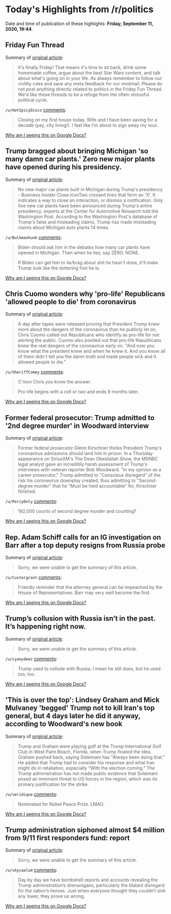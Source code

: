 # Today's Highlights from /r/politics

Date and time of publication of these highlights: **Friday, September 11, 2020, 19:44**.

## Friday Fun Thread

Summary of [original article](https://www.reddit.com/r/politics/comments/iqqk7l/friday_fun_thread/):

> It's finally Friday! That means it's time to sit back, drink some homemade coffee, argue about the best Star Wars content, and talk about what's going on in your life. As always remember to follow our civility rules and save any meta feedback for our modmail. Please do not post anything directly related to politics in the Friday Fun Thread. We'd like these threads to be a refuge from the often-stressful political cycle.

`/u/HotSpicyDisco` [comments](https://www.reddit.com/r/politics/comments/iqqk7l/friday_fun_thread/):

> Closing on my first house today. Wife and I have been saving for a decade (yay, city living!). I feel like I'm about to sign away my soul.

[Why am I seeing this on Google Docs?](https://docs.google.com/document/d/1Dc6We63vOXIZsc0op-Bt4abqkYjXzOigalQqFxmvvbM/edit?usp=sharing)

## Trump bragged about bringing Michigan 'so many damn car plants.' Zero new major plants have opened during his presidency.

Summary of [original article](https://www.businessinsider.com/michigan-car-plant-trump-presidency-2016-2020-9):

> No new major car plants built in Michigan during Trump's presidency - Business Insider Close iconTwo crossed lines that form an 'X'. It indicates a way to close an interaction, or dismiss a notification. Only five new car plants have been announced during Trump's entire presidency, experts at the Center for Automotive Research told the Washington Post. According to the Washington Post's database of Trump's false and misleading claims, Trump has made misleading claims about Michigan auto plants 14 times.

`/u/Bulkmanhunk` [comments](https://www.reddit.com/r/politics/comments/iqytta/trump_bragged_about_bringing_michigan_so_many/):

> Biden should ask him in the debates how many car plants have opened in Michigan.  Then when he lies, say ZERO.  NONE.  
> 
> If Biden can get him to lie/brag about shit he hasn't done, it'll make Trump look like the dottering fool he is.

[Why am I seeing this on Google Docs?](https://docs.google.com/document/d/1Dc6We63vOXIZsc0op-Bt4abqkYjXzOigalQqFxmvvbM/edit?usp=sharing)

## Chris Cuomo wonders why 'pro-life' Republicans 'allowed people to die' from coronavirus

Summary of [original article](https://www.yahoo.com/entertainment/chris-cuomo-wonders-why-prolife-republicans-allowed-people-to-die-coronavirus-050928915.html):

> A day after tapes were released proving that President Trump knew more about the dangers of the coronavirus than he publicly let on, Chris Cuomo called out Republicans who identify as pro-life for not alerting the public. Cuomo also pointed out that pro-life Republicans knew the real dangers of the coronavirus early on. "And now you know what the president knew and when he knew it. And you know all of them didn't tell you the damn truth and made people sick and it allowed people to die."

`/u/SheriffComey` [comments](https://www.reddit.com/r/politics/comments/iqyef5/chris_cuomo_wonders_why_prolife_republicans/):

> C'mon Chris  you know the answer. 
> 
> Pro-life begins with a cell or two and ends 9 months later.

[Why am I seeing this on Google Docs?](https://docs.google.com/document/d/1Dc6We63vOXIZsc0op-Bt4abqkYjXzOigalQqFxmvvbM/edit?usp=sharing)

## Former federal prosecutor: Trump admitted to '2nd degree murder' in Woodward interview

Summary of [original article](https://theweek.com/speedreads/937105/former-federal-prosecutor-trump-admitted-2nd-degree-murder-woodward-interview):

> Former federal prosecutor Glenn Kirschner thinks President Trump's coronavirus admissions should land him in prison. In a Thursday appearance on SiriusXM's The Dean Obeidallah Show, the MSNBC legal analyst gave an incredibly harsh assessment of Trump's interviews with veteran reporter Bob Woodward. "In my opinion as a career prosecutor," Trump admitted to "Conscious disregard" of the risk his coronavirus downplay created, thus admitting to "Second-degree murder" that he "Must be held accountable" for, Kirschner finished.

`/u/PercyOnly` [comments](https://www.reddit.com/r/politics/comments/iqx34x/former_federal_prosecutor_trump_admitted_to_2nd/):

> 192,000 counts of second degree murder and counting?

[Why am I seeing this on Google Docs?](https://docs.google.com/document/d/1Dc6We63vOXIZsc0op-Bt4abqkYjXzOigalQqFxmvvbM/edit?usp=sharing)

## Rep. Adam Schiff calls for an IG investigation on Barr after a top deputy resigns from Russia probe

Summary of [original article](https://www.msnbc.com/ayman-mohyeldin/watch/rep-adam-schiff-calls-for-an-ig-investigation-on-barr-after-a-top-deputy-resigns-from-russia-probe-91555909841):

> Sorry, we were unable to get the summary of this article.

`/u/Custergrant` [comments](https://www.reddit.com/r/politics/comments/ir0nyq/rep_adam_schiff_calls_for_an_ig_investigation_on/):

> Friendly reminder that the attorney general can be impeached by the House of Representatives. Barr may very well become the first.

[Why am I seeing this on Google Docs?](https://docs.google.com/document/d/1Dc6We63vOXIZsc0op-Bt4abqkYjXzOigalQqFxmvvbM/edit?usp=sharing)

## Trump’s collusion with Russia isn’t in the past. It’s happening right now.

Summary of [original article](https://www.washingtonpost.com/opinions/2020/09/11/trumps-collusion-with-russia-isnt-past-its-happening-right-now/?outputType=amp#click=https://t.co/thYYGV1dxQ):

> Sorry, we were unable to get the summary of this article.

`/u/cyanydeez` [comments](https://www.reddit.com/r/politics/comments/iqx4g6/trumps_collusion_with_russia_isnt_in_the_past_its/):

> Trump used to collude with Russia. I mean he still does, but he used too, too.

[Why am I seeing this on Google Docs?](https://docs.google.com/document/d/1Dc6We63vOXIZsc0op-Bt4abqkYjXzOigalQqFxmvvbM/edit?usp=sharing)

## 'This is over the top': Lindsey Graham and Mick Mulvaney 'begged' Trump not to kill Iran's top general, but 4 days later he did it anyway, according to Woodward's new book

Summary of [original article](https://www.businessinsider.com/lindsey-graham-mick-mulvaney-begged-trump-not-kill-soleimani-woodward-2020-9):

> Trump and Graham were playing golf at the Trump International Golf Club in West Palm Beach, Florida, when Trump floated the idea. Graham pushed back, saying Soleimani has "Always been doing that." He added that Trump had to consider his response and what Iran might do in retaliation, especially "With the election coming." The Trump administration has not made public evidence that Soleimani posed an imminent threat to US forces in the region, which was its primary justification for the strike.

`/u/veridique` [comments](https://www.reddit.com/r/politics/comments/iqu2g0/this_is_over_the_top_lindsey_graham_and_mick/):

> Nominated for Nobel Peace Prize. LMAO.

[Why am I seeing this on Google Docs?](https://docs.google.com/document/d/1Dc6We63vOXIZsc0op-Bt4abqkYjXzOigalQqFxmvvbM/edit?usp=sharing)

## Trump administration siphoned almost $4 million from 9/11 first responders fund: report

Summary of [original article](https://www.marketwatch.com/story/trump-administration-siphoned-almost-4-million-from-911-first-responders-fund-report-2020-09-11):

> Sorry, we were unable to get the summary of this article.

`/u/skycaelum` [comments](https://www.reddit.com/r/politics/comments/iqsaz8/trump_administration_siphoned_almost_4_million/):

> Day by day we have bombshell reports and accounts revealing the Trump administration’s shenanigans, particularly the blatant disregard for the nation’s heroes. Just when everyone thought they couldn’t sink any lower, they prove us wrong.

[Why am I seeing this on Google Docs?](https://docs.google.com/document/d/1Dc6We63vOXIZsc0op-Bt4abqkYjXzOigalQqFxmvvbM/edit?usp=sharing)

